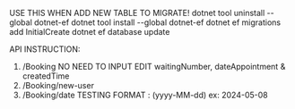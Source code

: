 USE THIS WHEN ADD NEW TABLE TO MIGRATE!
dotnet tool uninstall --global dotnet-ef
dotnet tool install --global dotnet-ef
dotnet ef migrations add InitialCreate
dotnet ef database update

API INSTRUCTION:
1. /Booking
   NO NEED TO INPUT EDIT waitingNumber, dateAppointment & createdTime
2. /Booking/new-user
3. /Booking/date
   TESTING FORMAT : (yyyy-MM-dd) ex: 2024-05-08
